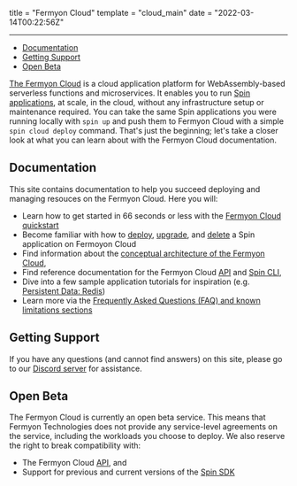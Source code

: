 title = "Fermyon Cloud"
template = "cloud_main"
date = "2022-03-14T00:22:56Z"

---

- [Documentation](#documentation)
- [Getting Support](#getting-support)
- [Open Beta](#open-beta)

[The Fermyon Cloud](https://cloud.fermyon.com) is a cloud application platform for WebAssembly-based serverless functions and microservices. It enables you to run [Spin applications](/spin), at scale, in the cloud, without any infrastructure setup or maintenance required. You can take the same Spin applications you were running locally with `spin up` and push them to Fermyon Cloud with a simple `spin cloud deploy` command. That's just the beginning; let's take a closer look at what you can learn about with the Fermyon Cloud documentation. 

## Documentation

This site contains documentation to help you succeed deploying and managing resouces on the Fermyon Cloud. Here you will:

- Learn how to get started in 66 seconds or less with the [Fermyon Cloud quickstart](quickstart)
- Become familiar with how to [deploy](deploy), [upgrade](upgrade), and [delete](delete) a Spin application on Fermoyon Cloud
- Find information about the [conceptual architecture of the Fermyon Cloud](fermyon-cloud),
- Find reference documentation for the Fermyon Cloud [API](rest-api) and [Spin CLI](cli-reference),
- Dive into a few sample application tutorials for inspiration (e.g. [Persistent Data: Redis](data-redis))
- Learn more via the [Frequently Asked Questions (FAQ) and known limitations sections](faq)

## Getting Support

If you have any questions (and cannot find answers) on this site, please go to our [Discord server](https://discord.gg/P4Cx7xUbJu) for assistance.

## Open Beta

The Fermyon Cloud is currently an open beta service. This means that Fermyon Technologies does not provide any service-level agreements on the service, including the workloads you choose to deploy. We also reserve the right to break compatibility with:

- The Fermyon Cloud [API](rest-api), and
- Support for previous and current versions of the [Spin SDK](/spin)
